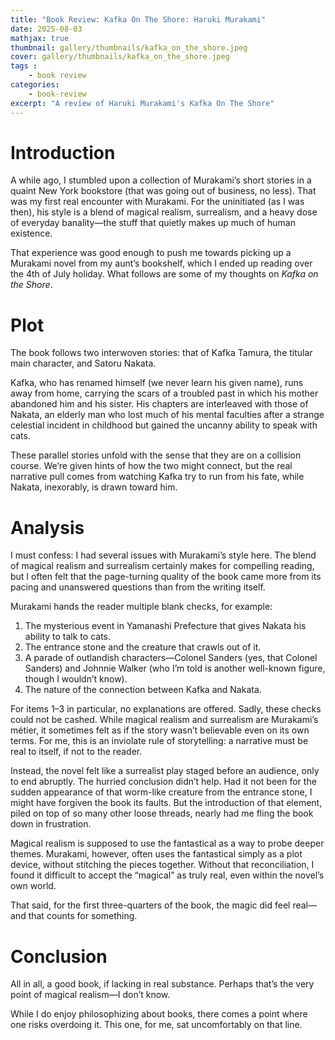 ```yaml
---
title: "Book Review: Kafka On The Shore: Haruki Murakami"
date: 2025-08-03
mathjax: true
thumbnail: gallery/thumbnails/kafka_on_the_shore.jpeg
cover: gallery/thumbnails/kafka_on_the_shore.jpeg
tags : 
    - book review
categories:
    - book-review
excerpt: "A review of Haruki Murakami's Kafka On The Shore"
---
```


# Introduction
A while ago, I stumbled upon a collection of Murakami’s short stories in a quaint New York bookstore (that was going out of business, no less). That was my first real encounter with Murakami. For the uninitiated (as I was then), his style is a blend of magical realism, surrealism, and a heavy dose of everyday banality—the stuff that quietly makes up much of human existence.  

That experience was good enough to push me towards picking up a Murakami novel from my aunt’s bookshelf, which I ended up reading over the 4th of July holiday. What follows are some of my thoughts on _Kafka on the Shore_.  

# Plot  
The book follows two interwoven stories: that of Kafka Tamura, the titular main character, and Satoru Nakata.  

Kafka, who has renamed himself (we never learn his given name), runs away from home, carrying the scars of a troubled past in which his mother abandoned him and his sister. His chapters are interleaved with those of Nakata, an elderly man who lost much of his mental faculties after a strange celestial incident in childhood but gained the uncanny ability to speak with cats.  

These parallel stories unfold with the sense that they are on a collision course. We’re given hints of how the two might connect, but the real narrative pull comes from watching Kafka try to run from his fate, while Nakata, inexorably, is drawn toward him.  

# Analysis  
I must confess: I had several issues with Murakami’s style here. The blend of magical realism and surrealism certainly makes for compelling reading, but I often felt that the page-turning quality of the book came more from its pacing and unanswered questions than from the writing itself.  

Murakami hands the reader multiple blank checks, for example:  
1. The mysterious event in Yamanashi Prefecture that gives Nakata his ability to talk to cats.  
2. The entrance stone and the creature that crawls out of it.  
3. A parade of outlandish characters—Colonel Sanders (yes, that Colonel Sanders) and Johnnie Walker (who I’m told is another well-known figure, though I wouldn’t know).  
4. The nature of the connection between Kafka and Nakata.  

For items 1–3 in particular, no explanations are offered. Sadly, these checks could not be cashed. While magical realism and surrealism are Murakami’s métier, it sometimes felt as if the story wasn’t believable even on its own terms. For me, this is an inviolate rule of storytelling: a narrative must be real to itself, if not to the reader.  

Instead, the novel felt like a surrealist play staged before an audience, only to end abruptly. The hurried conclusion didn’t help. Had it not been for the sudden appearance of that worm-like creature from the entrance stone, I might have forgiven the book its faults. But the introduction of that element, piled on top of so many other loose threads, nearly had me fling the book down in frustration.  

Magical realism is supposed to use the fantastical as a way to probe deeper themes. Murakami, however, often uses the fantastical simply as a plot device, without stitching the pieces together. Without that reconciliation, I found it difficult to accept the “magical” as truly real, even within the novel’s own world.  

That said, for the first three-quarters of the book, the magic did feel real—and that counts for something.  

# Conclusion  
All in all, a good book, if lacking in real substance. Perhaps that’s the very point of magical realism—I don’t know.  

While I do enjoy philosophizing about books, there comes a point where one risks overdoing it. This one, for me, sat uncomfortably on that line.  
